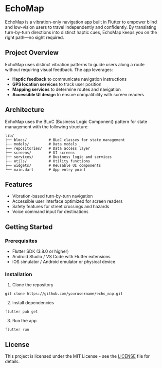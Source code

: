 # EchoMap

EchoMap is a vibration-only navigation app built in Flutter to empower blind and low-vision users to travel independently and confidently. By translating turn-by-turn directions into distinct haptic cues, EchoMap keeps you on the right path—no sight required.

## Project Overview

EchoMap uses distinct vibration patterns to guide users along a route without requiring visual feedback. The app leverages:

- **Haptic feedback** to communicate navigation instructions
- **GPS location services** to track user position
- **Mapping services** to determine routes and navigation
- **Accessible UI design** to ensure compatibility with screen readers

## Architecture

EchoMap uses the BLoC (Business Logic Component) pattern for state management with the following structure:

```
lib/
├── blocs/          # BLoC classes for state management
├── models/         # Data models
├── repositories/   # Data access layer
├── screens/        # UI screens
├── services/       # Business logic and services
├── utils/          # Utility functions
├── widgets/        # Reusable UI components
└── main.dart       # App entry point
```

## Features

- Vibration-based turn-by-turn navigation
- Accessible user interface optimized for screen readers
- Safety features for street crossings and hazards
- Voice command input for destinations

## Getting Started

### Prerequisites

- Flutter SDK (3.8.0 or higher)
- Android Studio / VS Code with Flutter extensions
- iOS simulator / Android emulator or physical device

### Installation

1. Clone the repository

```
git clone https://github.com/yourusername/echo_map.git
```

2. Install dependencies

```
flutter pub get
```

3. Run the app

```
flutter run
```

## License

This project is licensed under the MIT License - see the [LICENSE](LICENSE) file for details.
